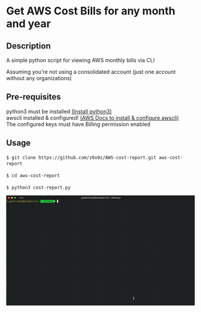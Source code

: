 # Get AWS Cost Bills for any month and year  

## Description
  
A simple python script for viewing AWS monthly bills via CLI

Assuming you're not using a consolidated account (just one account without any organizations)

## Pre-requisites 
  
python3 must be installed [(Install python3)](https://realpython.com/installing-python/)  
awscli installed & configured! [(AWS Docs to install & configure awscli)](https://docs.aws.amazon.com/cli/latest/userguide/install-cliv2.html)  
The configured keys must have Billing permission enabled  
  
## Usage  

```  
$ git clone https://github.com/z0x0z/AWS-cost-report.git aws-cost-report  
  
$ cd aws-cost-report  
  
$ python3 cost-report.py
```

![](usage.gif)
